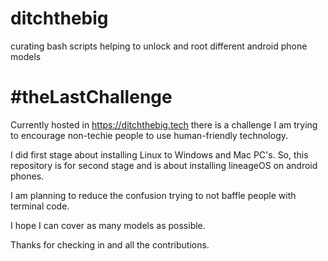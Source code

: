 # ditchthebig
curating bash scripts helping to unlock and root different android phone models

# #theLastChallenge
Currently hosted in https://ditchthebig.tech there is a challenge I am trying to encourage non-techie people to use human-friendly technology.

I did first stage about installing Linux to Windows and Mac PC's. So, this repository is for second stage and is about
installing lineageOS on android phones. 

I am planning to reduce the confusion trying to not baffle people with terminal code. 

I hope I can cover as many models as possible.

Thanks for checking in and all the contributions. 
